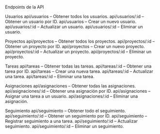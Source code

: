 Endpoints de la API

Usuarios
api/usuarios – Obtener todos los usuarios.
api/usuarios/:id – Obtener un usuario por ID.
api/usuarios – Crear un nuevo usuario.
api/usuarios/:id – Actualizar un usuario.
api/usuarios/:id – Eliminar un usuario.

Proyectos
api/proyectos – Obtener todos los proyectos.
api/proyectos/:id – Obtener un proyecto por ID.
api/proyectos – Crear un nuevo proyecto.
api/proyectos/:id – Actualizar un proyecto.
api/proyectos/:id – Eliminar un proyecto.

Tareas
api/tareas – Obtener todas las tareas.
api/tareas/:id – Obtener una tarea por ID.
api/tareas – Crear una nueva tarea.
api/tareas/:id – Actualizar una tarea.
api/tareas/:id – Eliminar una tarea.

Asignaciones
api/asignaciones – Obtener todas las asignaciones.
api/asignaciones/:id – Obtener una asignación por ID.
api/asignaciones – Asignar una tarea a un usuario.
api/asignaciones/:id – Eliminar una asignación.

Seguimiento
api/seguimiento – Obtener todo el seguimiento.
api/seguimiento/:id – Obtener un seguimiento por ID.
api/seguimiento – Registrar seguimiento a una tarea.
api/seguimiento/:id – Actualizar seguimiento.
api/seguimiento/:id – Eliminar un seguimiento.

